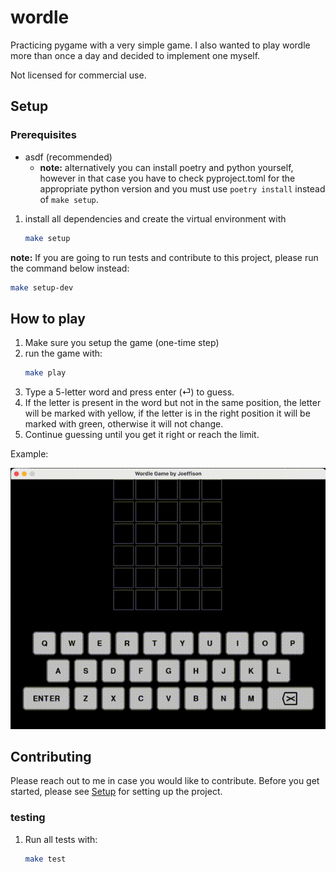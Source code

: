# wordle
Practicing pygame with a very simple game. I also wanted to play wordle more than once a day and decided to implement one myself.

Not licensed for commercial use.


## Setup

### Prerequisites
- asdf (recommended)
  - **note:** alternatively you can install poetry and python yourself,
however in that case you have to check pyproject.toml for the appropriate
python version and you must use `poetry install` instead of `make setup`.


1. install all dependencies and create the virtual environment with
    ```sh
    make setup
    ```

**note:** If you are going to run tests and contribute to this project,
please run the command below instead:
```sh
make setup-dev
```


## How to play

1. Make sure you setup the game (one-time step)
2. run the game with:
    ```sh
    make play
    ```
3. Type a 5-letter word and press enter (&#x23CE;) to guess.
4. If the letter is present in the word but not in the same position,
the letter will be marked with yellow, if the letter is in the right position
it will be marked with green, otherwise it will not change.
5. Continue guessing until you get it right or reach the limit.

Example:

![recording with example containing 4 guesses](docs/images/recording_game_v1.gif "The word crane was guessed correctly")


## Contributing

Please reach out to me in case you would like to contribute.
Before you get started, please see [Setup](#setup) for setting up the project.

### testing

1. Run all tests with:
    ```sh
    make test
    ```
